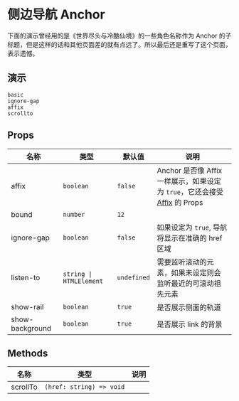 # 侧边导航 Anchor

<!--single-column-->

下面的演示曾经用的是《世界尽头与冷酷仙境》的一些角色名称作为 Anchor 的子标题，但是这样的话和其他页面差的就有点远了。所以最后还是重写了这个页面，表示遗憾。

## 演示

```demo
basic
ignore-gap
affix
scrollto
```

## Props

| 名称 | 类型 | 默认值 | 说明 |
| --- | --- | --- | --- |
| affix | `boolean` | `false` | Anchor 是否像 Affix 一样展示，如果设定为 `true`，它还会接受 [Affix](affix#Props) 的 Props |
| bound | `number` | `12` |  |
| ignore-gap | `boolean` | `false` | 如果设定为 `true`, 导航将显示在准确的 href 区域 |
| listen-to | `string \| HTMLElement` | `undefined` | 需要监听滚动的元素，如果未设定则会监听最近的可滚动祖先元素 |
| show-rail | `boolean` | `true` | 是否展示侧面的轨道 |
| show-background | `boolean` | `true` | 是否展示 link 的背景 |

## Methods

| 名称     | 类型                     | 说明 |
| -------- | ------------------------ | ---- |
| scrollTo | `(href: string) => void` |      |
